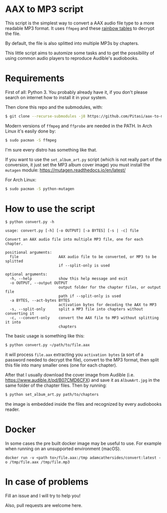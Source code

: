 # AAX to MP3 script

This script is the simplest way to convert a AAX audio file type to a more
readable MP3 format. It uses `ffmpeg` and these [rainbow
tables](https://github.com/inAudible-NG/tables) to decrypt the file.

By default, the file is also splitted into multiple MP3s by chapters.

This little script aims to automize some tasks and to get the possibility of
using common audio players to reproduce Audible's audiobooks.


# Requirements

First of all: Python 3. You probably already have it, if you don't please
search on internet how to install it in your system.

Then clone this repo and the submodules, with:
```sh
$ git clone --recurse-submodules -j8 https://github.com/Pitasi/aax-to-mp3
```

Modern versions of `ffmpeg` and `ffprobe` are needed in the PATH. In Arch Linux
it's easily done by:
```sh
$ sudo pacman -S ffmpeg
```
I'm sure every distro has something like that.

If you want to use the `set_album_art.py` script
(which is not really part of the conversion, it just set the MP3 album cover 
image) you must install the `mutagen` module:
https://mutagen.readthedocs.io/en/latest/

For Arch Linux:
```sh
$ sudo pacman -S python-mutagen
```


# How to use the script
```
$ python convert.py -h

usage: convert.py [-h] [-o OUTPUT] [-a BYTES] [-s | -c] file

Convert an AAX audio file into multiple MP3 file, one for each chapter.

positional arguments:
  file                  AAX audio file to be converted, or MP3 to be splitted
                        if --split-only is used

optional arguments:
  -h, --help            show this help message and exit
  -o OUTPUT, --output OUTPUT
                        output folder for the chapter files, or output file
                        path if --split-only is used
  -a BYTES, --act-bytes BYTES
                        activation bytes for decoding the AAX to MP3
  -s, --split-only      split a MP3 file into chapters without converting it
  -c, --convert-only    convert the AAX file to MP3 without splitting it into
                        chapters

```

The basic usage is something like this:
```sh
$ python convert.py ~/path/to/file.aax
```

it will process `file.aax` extracting you `activation bytes` (a sort of a 
password needed to decrypt the file), convert to the MP3 format, then split this
file into many smaller ones (one for each chapter).

After that I usually download the cover image from Audible (i.e. 
https://www.audible.it/pd/B07CMD6CFX) and save it as `AlbumArt.jpg` in the same
folder of the chapter files.
Then by running:
```sh
$ python set_album_art.py path/to/chapters
```
the image is embedded inside the files and recognized by every audiobooks
reader.

# Docker
In some cases the pre built docker image may be useful to use. For example 
when running on an unsupported environment (macOS).
```
docker run -v <path to>/file.aax:/tmp adamcathersides/convert:latest -o /tmp/file.aax /tmp/file.mp3
```

# In case of problems
Fill an issue and I will try to help you!

Also, pull requests are welcome here.
